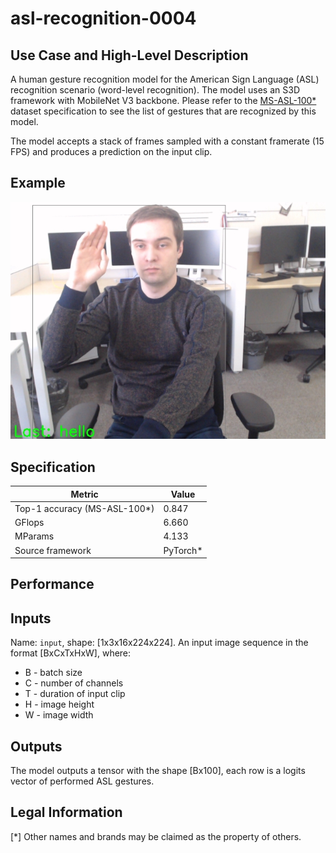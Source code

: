 # asl-recognition-0004

## Use Case and High-Level Description

A human gesture recognition model for the American Sign Language (ASL) recognition scenario 
(word-level recognition). The model uses an S3D framework with MobileNet V3 backbone. Please refer 
to the [MS-ASL-100\*](https://www.microsoft.com/en-us/research/project/ms-asl/) dataset specification 
to see the list of gestures that are recognized by this model.

The model accepts a stack of frames sampled with a constant framerate (15 FPS) and produces a prediction
on the input clip.

## Example

![](./asl-recognition-0004.jpg)

## Specification

| Metric                          | Value                                     |
|---------------------------------|-------------------------------------------|
| Top-1 accuracy (MS-ASL-100\*)   | 0.847                                     |
| GFlops                          | 6.660                                     |
| MParams                         | 4.133                                     |
| Source framework                | PyTorch\*                                 |

## Performance

## Inputs

Name: `input`, shape: [1x3x16x224x224]. An input image sequence in the format [BxCxTxHxW], where:
 - B - batch size
 - C - number of channels
 - T - duration of input clip
 - H - image height
 - W - image width

## Outputs

The model outputs a tensor with the shape [Bx100], each row is a logits vector of performed ASL gestures.

## Legal Information
[\*] Other names and brands may be claimed as the property of others.
